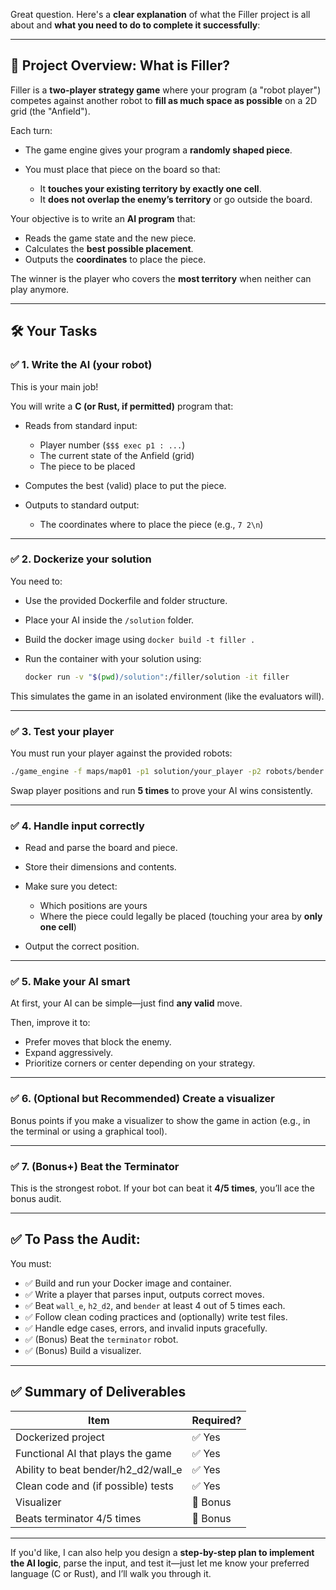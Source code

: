 Great question. Here's a **clear explanation** of what the Filler project is all about and **what you need to do to complete it successfully**:

---

## 🧠 **Project Overview: What is Filler?**

Filler is a **two-player strategy game** where your program (a "robot player") competes against another robot to **fill as much space as possible** on a 2D grid (the "Anfield").

Each turn:

* The game engine gives your program a **randomly shaped piece**.
* You must place that piece on the board so that:

  * It **touches your existing territory by exactly one cell**.
  * It **does not overlap the enemy’s territory** or go outside the board.

Your objective is to write an **AI program** that:

* Reads the game state and the new piece.
* Calculates the **best possible placement**.
* Outputs the **coordinates** to place the piece.

The winner is the player who covers the **most territory** when neither can play anymore.

---

## 🛠️ **Your Tasks**

### ✅ **1. Write the AI (your robot)**

This is your main job!

You will write a **C (or Rust, if permitted)** program that:

* Reads from standard input:

  * Player number (`$$$ exec p1 : ...`)
  * The current state of the Anfield (grid)
  * The piece to be placed
* Computes the best (valid) place to put the piece.
* Outputs to standard output:

  * The coordinates where to place the piece (e.g., `7 2\n`)

---

### ✅ **2. Dockerize your solution**

You need to:

* Use the provided Dockerfile and folder structure.
* Place your AI inside the `/solution` folder.
* Build the docker image using `docker build -t filler .`
* Run the container with your solution using:

  ```bash
  docker run -v "$(pwd)/solution":/filler/solution -it filler
  ```

This simulates the game in an isolated environment (like the evaluators will).

---

### ✅ **3. Test your player**

You must run your player against the provided robots:

```bash
./game_engine -f maps/map01 -p1 solution/your_player -p2 robots/bender
```

Swap player positions and run **5 times** to prove your AI wins consistently.

---

### ✅ **4. Handle input correctly**

* Read and parse the board and piece.
* Store their dimensions and contents.
* Make sure you detect:

  * Which positions are yours
  * Where the piece could legally be placed (touching your area by **only one cell**)
* Output the correct position.

---

### ✅ **5. Make your AI smart**

At first, your AI can be simple—just find **any valid** move.

Then, improve it to:

* Prefer moves that block the enemy.
* Expand aggressively.
* Prioritize corners or center depending on your strategy.

---

### ✅ **6. (Optional but Recommended) Create a visualizer**

Bonus points if you make a visualizer to show the game in action (e.g., in the terminal or using a graphical tool).

---

### ✅ **7. (Bonus+) Beat the Terminator**

This is the strongest robot. If your bot can beat it **4/5 times**, you’ll ace the bonus audit.

---

## ✅ To Pass the Audit:

You must:

* ✅ Build and run your Docker image and container.
* ✅ Write a player that parses input, outputs correct moves.
* ✅ Beat `wall_e`, `h2_d2`, and `bender` at least 4 out of 5 times each.
* ✅ Follow clean coding practices and (optionally) write test files.
* ✅ Handle edge cases, errors, and invalid inputs gracefully.
* ✅ (Bonus) Beat the `terminator` robot.
* ✅ (Bonus) Build a visualizer.

---

## ✅ Summary of Deliverables

| Item                                  | Required? |
| ------------------------------------- | --------- |
| Dockerized project                    | ✅ Yes     |
| Functional AI that plays the game     | ✅ Yes     |
| Ability to beat bender/h2\_d2/wall\_e | ✅ Yes     |
| Clean code and (if possible) tests    | ✅ Yes     |
| Visualizer                            | 🔁 Bonus  |
| Beats terminator 4/5 times            | 🔁 Bonus  |

---

If you'd like, I can also help you design a **step-by-step plan to implement the AI logic**, parse the input, and test it—just let me know your preferred language (C or Rust), and I’ll walk you through it.
